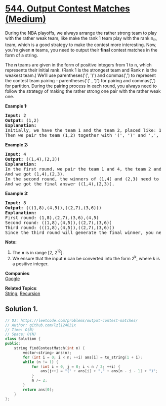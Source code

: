 # [544. Output Contest Matches (Medium)](https://leetcode.com/problems/output-contest-matches/)

<p>
During the NBA playoffs, we always arrange the rather strong team to play with the rather weak team, like make the rank 1 team play with the rank n<sub>th</sub> team, which is a good strategy to make the contest more interesting. Now, you're given <b>n</b> teams, you need to output their <b>final</b> contest matches in the form of a string.
</p>

<p>The <b>n</b> teams are given in the form of positive integers from 1 to n, which represents their initial rank. (Rank 1 is the strongest team and Rank n is the weakest team.) We'll use parentheses('(', ')') and commas(',') to represent the contest team pairing - parentheses('(' , ')') for pairing and commas(',') for partition. During the pairing process in each round, you always need to follow the strategy of making the rather strong one pair with the rather weak one.</p> 

<p><b>Example 1:</b><br>
</p><pre><b>Input:</b> 2
<b>Output:</b> (1,2)
<b>Explanation:</b> 
Initially, we have the team 1 and the team 2, placed like: 1,2.
Then we pair the team (1,2) together with '(', ')' and ',', which is the final answer.
</pre>
<p></p>

<p><b>Example 2:</b><br>
</p><pre><b>Input:</b> 4
<b>Output:</b> ((1,4),(2,3))
<b>Explanation:</b> 
In the first round, we pair the team 1 and 4, the team 2 and 3 together, as we need to make the strong team and weak team together.
And we got (1,4),(2,3).
In the second round, the winners of (1,4) and (2,3) need to play again to generate the final winner, so you need to add the paratheses outside them.
And we got the final answer ((1,4),(2,3)).
</pre>
<p></p>

<p><b>Example 3:</b><br>
</p><pre><b>Input:</b> 8
<b>Output:</b> (((1,8),(4,5)),((2,7),(3,6)))
<b>Explanation:</b> 
First round: (1,8),(2,7),(3,6),(4,5)
Second round: ((1,8),(4,5)),((2,7),(3,6))
Third round: (((1,8),(4,5)),((2,7),(3,6)))
Since the third round will generate the final winner, you need to output the answer (((1,8),(4,5)),((2,7),(3,6))).
</pre>
<p></p>

<p><b>Note:</b><br>
</p><ol>
<li>The <b>n</b> is in range [2, 2<sup>12</sup>].</li>
<li>We ensure that the input <b>n</b> can be converted into the form 2<sup>k</sup>, where k is a positive integer.</li>
</ol>
<p></p>

**Companies**:  
[Google](https://leetcode.com/company/google)

**Related Topics**:  
[String](https://leetcode.com/tag/string/), [Recursion](https://leetcode.com/tag/recursion/)

## Solution 1.

```cpp
// OJ: https://leetcode.com/problems/output-contest-matches/
// Author: github.com/lzl124631x
// Time: O(N)
// Space: O(N)
class Solution {
public:
    string findContestMatch(int n) {
        vector<string> ans(n);
        for (int i = 0; i < n; ++i) ans[i] = to_string(1 + i);
        while (n != 1) {
            for (int i = 0, j = 0; i < n / 2; ++i) {
                ans[j++] = "(" + ans[i] + "," + ans[n - i - 1] + ")";
            }
            n /= 2;
        }
        return ans[0];
    }
};
```
